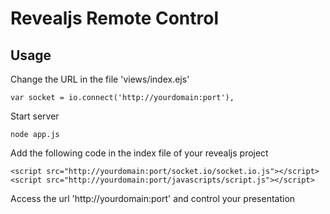 Revealjs Remote Control
=====================

## Usage
Change the URL in the file 'views/index.ejs'

```
var socket = io.connect('http://yourdomain:port'),
```
Start server
```
node app.js
```

Add the following code in the index file of your revealjs project
```
<script src="http://yourdomain:port/socket.io/socket.io.js"></script>
<script src="http://yourdomain:port/javascripts/script.js"></script>
```
Access the url 'http://yourdomain:port' and control your presentation


